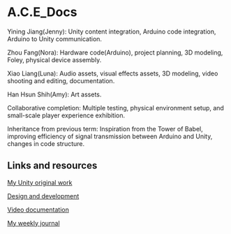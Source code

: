 # A.C.E_Docs
Yining Jiang(Jenny): Unity content integration, Arduino code integration, Arduino to Unity communication.

Zhou Fang(Nora): Hardware code(Arduino), project planning, 3D modeling, Foley, physical device assembly.

Xiao Liang(Luna): Audio assets, visual effects assets, 3D modeling, video shooting and editing, documentation.

Han Hsun Shih(Amy): Art assets.

Collaborative completion: Multiple testing, physical environment setup, and small-scale player experience exhibition.

Inheritance from previous term: Inspiration from the Tower of Babel, improving efficiency of signal transmission between Arduino and Unity, changes in code structure.

## Links and resources

[My Unity original work](https://artslondon-my.sharepoint.com/:u:/g/personal/y_jiang0220224_arts_ac_uk/EbnSDUB0nF1KsYd72yg90KEBIYj-G84YDpwXd39hsaCtMA?e=Bj8cCW)

[Design and development](https://github.com/YiningJenny/A.C.E_Docs/blob/main/Legend%20of%20hanzi.pdf)

[Video documentation](https://youtu.be/5GPBzBXBggk)

[My weekly journal](https://github.com/YiningJenny/A.C.E_Docs/blob/main/Journal.md)
